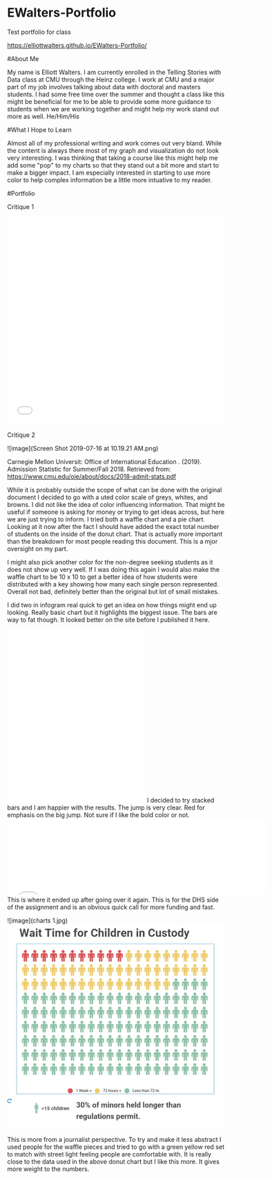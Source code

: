 # EWalters-Portfolio
Test portfolio for class

https://elliottwalters.github.io/EWalters-Portfolio/

#About Me

My name is Elliott Walters. I am currently enrolled in the Telling Stories with Data class at CMU through the Heinz college. I work at CMU and a major part of my job involves talking about data with doctoral and masters students. I had some free time over the summer and thought a class like this might be beneficial for me to be able to provide some more guidance to students when we are working together and might help my work stand out more as well. He/Him/His

#What I Hope to Learn

Almost all of my professional writing and work comes out very bland. While the content is always there most of my graph and visualization do not look very interesting. I was thinking that taking a course like this might help me add some "pop" to my charts so that they stand out a bit more and start to make a bigger impact. I am especially interested in starting to use more color to help complex information be a little more intuative to my reader.

#Portfolio

Critique 1

<iframe title="Average Facebook Likes 2016" aria-label="Bar Chart" id="datawrapper-chart-YBKIR" src="//datawrapper.dwcdn.net/YBKIR/1/" scrolling="no" frameborder="0" style="width: 0; min-width: 100% !important; border: none;" height="479"></iframe><script type="text/javascript">!function(){"use strict";window.addEventListener("message",function(a){if(void 0!==a.data["datawrapper-height"])for(var e in a.data["datawrapper-height"]){var t=document.getElementById("datawrapper-chart-"+e)||document.querySelector("iframe[src*='"+e+"']");t&&(t.style.height=a.data["datawrapper-height"][e]+"px")}})}();</script>

Critique 2

![image](Screen Shot 2019-07-16 at 10.19.21 AM.png)

Carnegie Mellon Universit: Office of International Education . (2019). Admission Statistic for Summer/Fall 2018. Retrieved from: https://www.cmu.edu/oie/about/docs/2018-admit-stats.pdf
 

While it is probably outside the scope of what can be done with the original document I decided to go with a uted color scale of greys, whites, and browns. I did not like the idea of color influencing information. That might be useful if someone is asking for money or trying to get ideas across, but here we are just trying to inform. I tried both a waffle chart and a pie chart. Looking at it now after the fact I should have added the exact total number of students on the inside of the donut chart. That is actually more important than the breakdown for most people reading this document. This is a mjor oversight on my part.

I might also pick another color for the non-degree seeking students as it does not show up very well. If I was doing this again I would also make the waffle chart to be 10 x 10 to get a better idea of how students were distributed with a key showing how many each single person represented. Overall not bad, definitely better than the original but lot of small mistakes.


I did two in infogram real quick to get an idea on how things might end up looking. Really basic chart but it highlights the biggest issue. The bars are way to fat though. It looked better on the site before I published it here.

<iframe title="Border Crossings Jump" aria-label="Column Chart" src="//datawrapper.dwcdn.net/pA6Fa/1/" scrolling="no" frameborder="0" style="border: none;" width="320" height="400"></iframe>
I decided to try stacked bars and I am happier with the results. The jump is very clear. Red for emphasis on the big jump. Not sure if I like the bold color or not.

<iframe title="Change in Border Crossing&nbsp; Apprehensions" aria-label="Stacked Bars" src="//datawrapper.dwcdn.net/mvLIq/1/" scrolling="no" frameborder="0" style="border: none;" width="600" height="176"></iframe>
This is where it ended up after going over it again. This is for the DHS side of the assignment and is an obvious quick call for more funding and fast.

![image](charts 1.jpg)
![image](DHS.jpg)

This is more from a journalist perspective. To try and make it less abstract I used people for the waffle pieces and tried to go with a green yellow red set to match with street light feeling people are comfortable with. It is really close to the data used in the above donut chart but I like this more. It gives more weight to the numbers.
